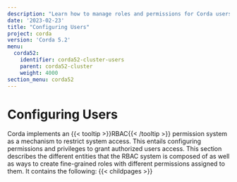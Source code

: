 ```yaml
---
description: "Learn how to manage roles and permissions for Corda users."
date: '2023-02-23'
title: "Configuring Users"
project: corda
version: 'Corda 5.2'
menu:
  corda52:
    identifier: corda52-cluster-users
    parent: corda52-cluster
    weight: 4000
section_menu: corda52
---
```

# Configuring Users

Corda implements an {{< tooltip >}}RBAC{{< /tooltip >}} permission system as a mechanism to restrict system access.
This entails configuring permissions and privileges to grant authorized users access.
This section describes the different entities that the RBAC system is composed of as well as ways to create fine-grained roles with different permissions assigned to them.
It contains the following:
{{< childpages >}}
